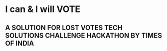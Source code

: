 # I can & I will  VOTE 
## A SOLUTION FOR LOST VOTES TECH SOLUTIONS  CHALLENGE HACKATHON BY TIMES OF INDIA

